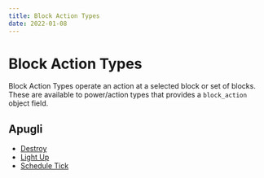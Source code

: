 ```yaml
---
title: Block Action Types
date: 2022-01-08
---
```


# Block Action Types

Block Action Types operate an action at a selected block or set of blocks. These are available to power/action types that provides a `block_action` object field.

## Apugli
- [Destroy](destroy)
- [Light Up](light_up)
- [Schedule Tick](schedule_tick)
